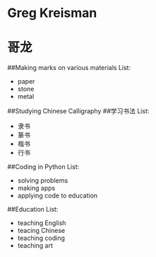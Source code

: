 # Greg Kreisman
# 哥龙

##Making marks on various materials
List:
- paper
- stone
- metal

##Studying Chinese Calligraphy
##学习书法
List:
- 隶书
- 篆书
- 楷书
- 行书

##Coding in Python
List:
- solving problems 
- making apps
- applying code to education

##Education
List:
- teaching English
- teacing Chinese
- teaching coding
- teaching art

